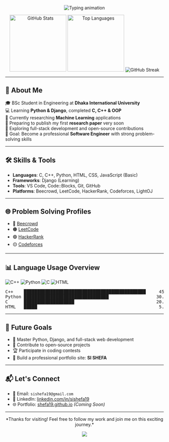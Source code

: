 <!-- 🌟 Welcome Section -->
<p align="center">
  <img src="https://readme-typing-svg.demolab.com?font=Fira+Code&size=28&duration=3000&pause=1000&color=F75C7E&center=true&vCenter=true&width=1000&lines=Welcome+to+My+GitHub+Profile!;I'm+Shefaul+Islam+Shefa+%F0%9F%91%8B;Aspiring+Software+Engineer+from+Bangladesh" alt="Typing animation">
</p>

<!-- 📊 Banner Section with Stats and Streaks -->
<p align="center">
  <img height="180em" src="https://github-readme-stats.vercel.app/api?username=shefa19&show_icons=true&count_private=true&theme=darcula&hide_border=true&hide=issues,contribs&bg_color=00000000" alt="GitHub Stats"/>
  <img height="180em" src="https://github-readme-stats.vercel.app/api/top-langs/?username=shefa19&layout=compact&hide_border=true&theme=darcula&bg_color=00000000&langs_count=6&hide=jupyter%20notebook,tex,css,php" alt="Top Languages"/>
  <img src="https://streak-stats.demolab.com/?user=shefa19&theme=darcula&hide_border=true&background=FFFFFF00" alt="GitHub Streak"/>
</p>

---

## 👋 About Me

🎓 BSc Student in Engineering at **Dhaka International University**  
💻 Learning **Python & Django**, completed **C, C++ & OOP**  
🧠 Currently researching **Machine Learning** applications  
📄 Preparing to publish my first **research paper** very soon  
🌱 Exploring full-stack development and open-source contributions  
🎯 Goal: Become a professional **Software Engineer** with strong problem-solving skills

---

## 🛠️ Skills & Tools

- **Languages**: C, C++, Python, HTML, CSS, JavaScript (Basic)  
- **Frameworks**: Django (Learning)  
- **Tools**: VS Code, Code::Blocks, Git, GitHub  
- **Platforms**: Beecrowd, LeetCode, HackerRank, Codeforces, LightOJ

---

## 🌐 Problem Solving Profiles

- 🔵 [Beecrowd](https://judge.beecrowd.com/en/profile/1066526)  
- 🟠 [LeetCode](https://leetcode.com/u/shefa19/)  
- 🟢 [HackerRank](https://www.hackerrank.com/profile/sishefa19)  
- 🟡 [Codeforces](https://codeforces.com/profile/Shefa19)

---

## 📊 Language Usage Overview

![C++](https://img.shields.io/badge/C++-45.00%25-lightgrey?style=for-the-badge&logo=c%2B%2B)
![Python](https://img.shields.io/badge/Python-30.00%25-yellow?style=for-the-badge&logo=python)
![C](https://img.shields.io/badge/C-20.00%25-blue?style=for-the-badge&logo=c)
![HTML](https://img.shields.io/badge/HTML-5.00%25-orange?style=for-the-badge&logo=html5)

<pre>
C++    ██████████████████████████████████████████████     45.00%
Python ████████████████████████████████                  30.00%
C      ███████████████████                               20.00%
HTML   █████                                              5.00%
</pre>

---

## 🚀 Future Goals

- 🧠 Master Python, Django, and full-stack web development  
- 🌟 Contribute to open-source projects  
- 🏆 Participate in coding contests  
- 💼 Build a professional portfolio site: **SI SHEFA**

---

## 📬 Let's Connect

- 📧 Email: `sishefa19@gmail.com`  
- 💼 LinkedIn: [linkedin.com/in/sishefa19](https://www.linkedin.com/in/sishefa19/)  
- 🌐 Portfolio: [shefa19.github.io](https://shefa19.github.io) *(Coming Soon)*

---

<p align="center">
   *Thanks for visiting! Feel free to follow my work and join me on this exciting journey.*   
</p>

<!-- 🌈 Footer -->
<p align="center">
  <img src="https://capsule-render.vercel.app/api?type=waving&color=gradient&height=100&section=footer"/>
</p>
